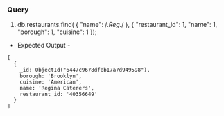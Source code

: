 ### Query

1. db.restaurants.find( { "name": /.*Reg.*/ }, { "restaurant_id": 1, "name": 1, "borough": 1, "cuisine": 1 });

- Expected Output -

```
[
  {
    _id: ObjectId("6447c9678dfeb17a7d949598"),
    borough: 'Brooklyn',
    cuisine: 'American',
    name: 'Regina Caterers',
    restaurant_id: '40356649'
  }
]
```
